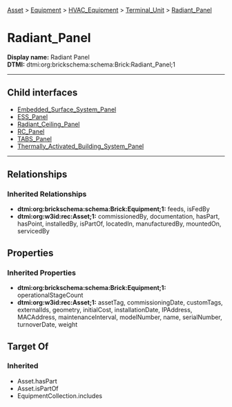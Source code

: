 [Asset](../../../../Asset.md) > [Equipment](../../../Equipment.md) > [HVAC_Equipment](../../HVAC_Equipment.md) > [Terminal_Unit](../Terminal_Unit.md) > [Radiant_Panel](#)
# Radiant_Panel

**Display name:** Radiant Panel<br />
**DTMI:** dtmi:org:brickschema:schema:Brick:Radiant_Panel;1

---


## Child interfaces
* [Embedded_Surface_System_Panel](Embedded_Surface_System_Panel.md)
* [ESS_Panel](ESS_Panel.md)
* [Radiant_Ceiling_Panel](Radiant_Ceiling_Panel.md)
* [RC_Panel](RC_Panel.md)
* [TABS_Panel](TABS_Panel.md)
* [Thermally_Activated_Building_System_Panel](Thermally_Activated_Building_System_Panel.md)

---
## Relationships
### Inherited Relationships
* **dtmi:org:brickschema:schema:Brick:Equipment;1:** feeds, isFedBy
* **dtmi:org:w3id:rec:Asset;1:** commissionedBy, documentation, hasPart, hasPoint, installedBy, isPartOf, locatedIn, manufacturedBy, mountedOn, servicedBy
## Properties
### Inherited Properties
* **dtmi:org:brickschema:schema:Brick:Equipment;1:** operationalStageCount
* **dtmi:org:w3id:rec:Asset;1:** assetTag, commissioningDate, customTags, externalIds, geometry, initialCost, installationDate, IPAddress, MACAddress, maintenanceInterval, modelNumber, name, serialNumber, turnoverDate, weight
## Target Of
### Inherited
* Asset.hasPart
* Asset.isPartOf
* EquipmentCollection.includes
